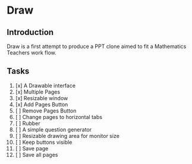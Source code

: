 # Draw
## Introduction
Draw is a first attempt to produce a PPT clone aimed to fit a Mathematics Teachers
work flow.

## Tasks
1.  [x] A Drawable interface 
2.  [x] Multiple Pages 
3.  [x] Resizable window 
4.  [x] Add Pages Button
5.  [ ] Remove Pages Button
6.  [ ] Change pages to horizontal tabs
7.  [ ] Rubber 
8.  [ ] A simple question generator
9.  [ ] Resizable drawing area for monitor size 
10. [ ] Keep buttons visible
11. [ ] Save page 
12. [ ] Save all pages

